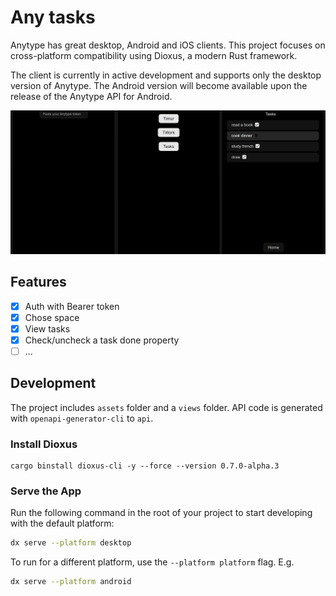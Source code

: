 # Any tasks

Anytype has great desktop, Android and iOS clients. This project focuses on cross-platform compatibility using Dioxus, a modern Rust framework.

The client is currently in active development and supports only the desktop version of Anytype. The Android version will become available upon the release of the Anytype API for Android.

<div align="center">
  <img src="./notes/ui.jpg" width="1000">
</div>

## Features

- [x] Auth with Bearer token
- [x] Chose space
- [x] View tasks
- [x] Check/uncheck a task done property
- [ ] ...

## Development

The project includes `assets` folder and a `views` folder. API code is generated with `openapi-generator-cli` to `api`.

### Install Dioxus
```
cargo binstall dioxus-cli -y --force --version 0.7.0-alpha.3
```

### Serve the App

Run the following command in the root of your project to start developing with the default platform:

```bash
dx serve --platform desktop
```

To run for a different platform, use the `--platform platform` flag. E.g.
```bash
dx serve --platform android
```
